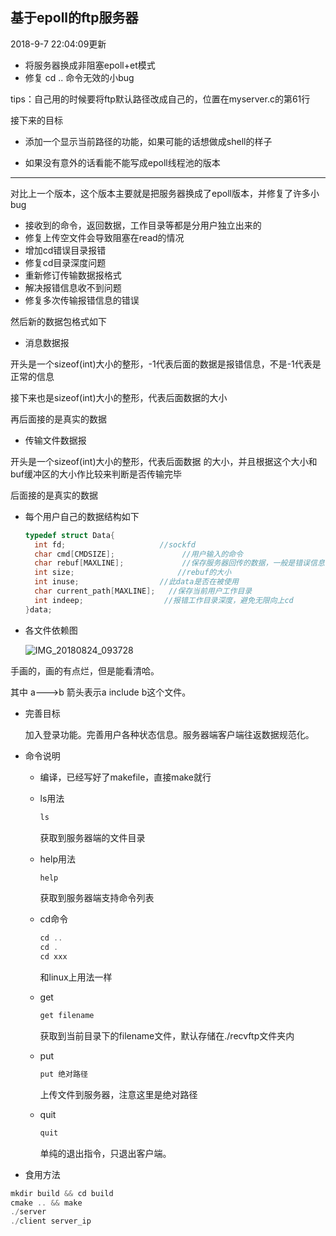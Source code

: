 ## 基于epoll的ftp服务器

2018-9-7 22:04:09更新

* 将服务器换成非阻塞epoll+et模式
* 修复 cd .. 命令无效的小bug



tips：自己用的时候要将ftp默认路径改成自己的，位置在myserver.c的第61行



接下来的目标

* 添加一个显示当前路径的功能，如果可能的话想做成shell的样子

* 如果没有意外的话看能不能写成epoll线程池的版本

-----



对比上一个版本，这个版本主要就是把服务器换成了epoll版本，并修复了许多小bug

- 接收到的命令，返回数据，工作目录等都是分用户独立出来的
- 修复上传空文件会导致阻塞在read的情况
- 增加cd错误目录报错
- 修复cd目录深度问题
- 重新修订传输数据报格式
- 解决报错信息收不到问题
- 修复多次传输报错信息的错误



然后新的数据包格式如下

- 消息数据报

开头是一个sizeof(int)大小的整形，-1代表后面的数据是报错信息，不是-1代表是正常的信息

接下来也是sizeof(int)大小的整形，代表后面数据的大小

再后面接的是真实的数据



- 传输文件数据报

开头是一个sizeof(int)大小的整形，代表后面数据 的大小，并且根据这个大小和buf缓冲区的大小作比较来判断是否传输完毕

后面接的是真实的数据



- 每个用户自己的数据结构如下

  ```c
  typedef struct Data{
    int fd;						//sockfd
    char cmd[CMDSIZE];   			 //用户输入的命令
    char rebuf[MAXLINE];			 //保存服务器回传的数据，一般是错误信息
    int size;						//rebuf的大小
    int inuse;					//此data是否在被使用
    char current_path[MAXLINE];	  //保存当前用户工作目录
    int indeep;					 //报错工作目录深度，避免无限向上cd
  }data;
  ```

  

- 各文件依赖图

  ![IMG_20180824_093728](http://pdsoe2moe.bkt.clouddn.com/IMG_20180824_093728.jpg)

手画的，画的有点烂，但是能看清哈。

其中 a--->b 箭头表示a include b这个文件。



- 完善目标

  加入登录功能。完善用户各种状态信息。服务器端客户端往返数据规范化。

  

- 命令说明

  - 编译，已经写好了makefile，直接make就行

  - ls用法

    ```c
    ls
    ```

    获取到服务器端的文件目录

  - help用法

    ```c
    help
    ```

    获取到服务器端支持命令列表

  - cd命令

    ```c
    cd ..
    cd .
    cd xxx
    ```

    和linux上用法一样

  - get

    ```c
    get filename
    ```

    获取到当前目录下的filename文件，默认存储在./recvftp文件夹内

  - put

    ```c
    put 绝对路径
    ```

    上传文件到服务器，注意这里是绝对路径

  - quit

    ```c
    quit
    ```

    单纯的退出指令，只退出客户端。



* 食用方法

```c++
mkdir build && cd build
cmake .. && make
./server
./client server_ip
```

